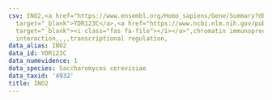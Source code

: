 ```yaml
---
csv: INO2,<a href="https://www.ensembl.org/Homo_sapiens/Gene/Summary?db=core;g=YDR123C"
  target="_blank">YDR123C</a>,<a href="https://www.ncbi.nlm.nih.gov/pubmed/15343339"
  target="_blank"><i class="fas fa-file"></i></a>",chromatin immunoprecipitation assay,direct
  interaction,,,,transcriptional regulation,
data_alias: INO2
data_id: YDR123C
data_numevidence: 1
data_species: Saccharomyces cerevisiae
data_taxid: '4932'
title: INO2
---
```

